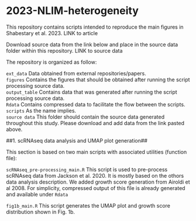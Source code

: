 # 2023-NLIM-heterogeneity

This repository contains scripts intended to reproduce the main figures in Shabestary et al. 2023. 
LINK to article

Download source data from the link below and place in the source data folder within this repository. 
LINK to source data

The repository is organized as follow:

`ext_data` Data obtained from external repositories/papers.  
`figures` Contains the figures that should be obtained after running the script processing source data.  
`output_table` Contains data that was generated after running the script processing source data.  
`Rdata` Contains compressed data to facilitate the flow between the scripts.  
`scripts` As the name implies.  
`source data` This folder should contain the source data generated throughout this study. Please download and add data from the link pasted above.  

##1. scRNAseq data analysis and UMAP plot generation##

This section is based on two main scripts with associated utilities (function file):

`scRNAseq_pre-processing_main.R` This script is used to pre-process scRNAseq data from Jackson et al. 2020. It is mostly based on the othors data analysis description. We added growth score generation from Airoldi et al 2008. For simplicity, compressed output of this file is already generated and available under `Rdata`

`fig1b_main.R` This script generates the UMAP plot and growth score distribution shown in Fig. 1b.




